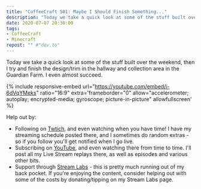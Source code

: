 ```yaml
---
title: "CoffeeCraft S01: Maybe I Should Finish Something..."
description: "Today we take a quick look at some of the stuff built over the weekend, then I try and finish the design/trim in the hallway and collection area in the Guardian Farm. I even almost succeed."
date: 2020-07-07 20:30:00
tags:
- CoffeeCraft
- Minecraft
repost: "" #"dev.to"
---
```


Today we take a quick look at some of the stuff built over the weekend, then I try and finish the design/trim in the hallway and collection area in the Guardian Farm. I even almost succeed.
<!--more-->

{% include responsive-embed url="https://youtube.com/embed/i-6dVqYMeks" ratio="16:9" extra='frameborder="0" allow="accelerometer; autoplay; encrypted-media; gyroscope; picture-in-picture" allowfullscreen' %}

Help out by:
 * Following on [Twtich](https://twitch.tv/AnonJr_Live), and even watching when you have time! I have my streaming schedule posted there, and I sometimes do random extras - so if you follow you'll get notified when I go live.
 * Subscribing on [YouTube](http://www.youtube.com/channel/UCXafqhKHbkSUIrq0LAuu0tw), and even watching there from time to time. I'll post all my Live Stream replays there, as well as episodes and various other bits.
 * Support through [Stream Labs](https://streamlabs.com/anonjr_live) - this is pretty much running out of my back pocket. If you're enjoying the content, consider helping out with some of the costs by donating/tipping on my Stream Labs page.